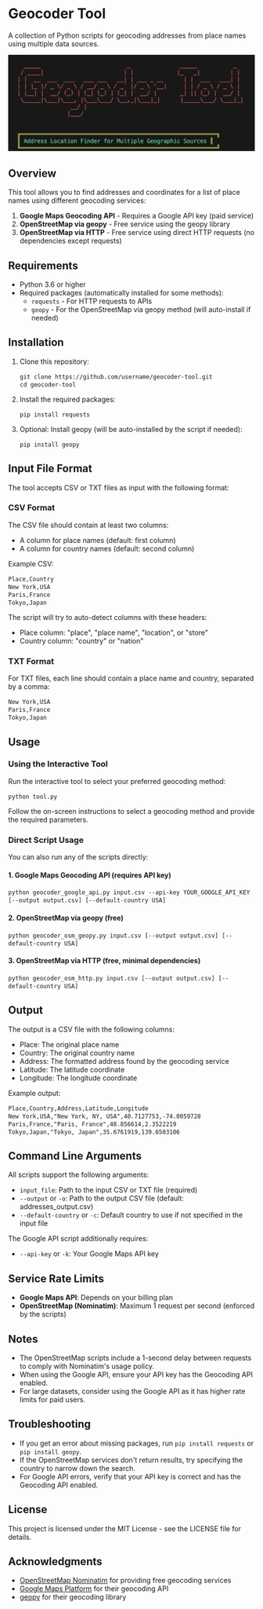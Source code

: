 # Geocoder Tool

A collection of Python scripts for geocoding addresses from place names using multiple data sources.

![Geocoder Tool Banner](https://github.com/sam2900/Geocoder/blob/main/banner.png)

## Overview

This tool allows you to find addresses and coordinates for a list of place names using different geocoding services:

1. **Google Maps Geocoding API** - Requires a Google API key (paid service)
2. **OpenStreetMap via geopy** - Free service using the geopy library
3. **OpenStreetMap via HTTP** - Free service using direct HTTP requests (no dependencies except requests)

## Requirements

- Python 3.6 or higher
- Required packages (automatically installed for some methods):
  - `requests` - For HTTP requests to APIs
  - `geopy` - For the OpenStreetMap via geopy method (will auto-install if needed)

## Installation

1. Clone this repository:
   ```
   git clone https://github.com/username/geocoder-tool.git
   cd geocoder-tool
   ```

2. Install the required packages:
   ```
   pip install requests
   ```

3. Optional: Install geopy (will be auto-installed by the script if needed):
   ```
   pip install geopy
   ```

## Input File Format

The tool accepts CSV or TXT files as input with the following format:

### CSV Format
The CSV file should contain at least two columns:
- A column for place names (default: first column)
- A column for country names (default: second column)

Example CSV:
```
Place,Country
New York,USA
Paris,France
Tokyo,Japan
```

The script will try to auto-detect columns with these headers:
- Place column: "place", "place name", "location", or "store"
- Country column: "country" or "nation"

### TXT Format
For TXT files, each line should contain a place name and country, separated by a comma:
```
New York,USA
Paris,France
Tokyo,Japan
```

## Usage

### Using the Interactive Tool

Run the interactive tool to select your preferred geocoding method:

```
python tool.py
```

Follow the on-screen instructions to select a geocoding method and provide the required parameters.

### Direct Script Usage

You can also run any of the scripts directly:

#### 1. Google Maps Geocoding API (requires API key)

```
python geocoder_google_api.py input.csv --api-key YOUR_GOOGLE_API_KEY [--output output.csv] [--default-country USA]
```

#### 2. OpenStreetMap via geopy (free)

```
python geocoder_osm_geopy.py input.csv [--output output.csv] [--default-country USA]
```

#### 3. OpenStreetMap via HTTP (free, minimal dependencies)

```
python geocoder_osm_http.py input.csv [--output output.csv] [--default-country USA]
```

## Output

The output is a CSV file with the following columns:
- Place: The original place name
- Country: The original country name
- Address: The formatted address found by the geocoding service
- Latitude: The latitude coordinate
- Longitude: The longitude coordinate

Example output:
```
Place,Country,Address,Latitude,Longitude
New York,USA,"New York, NY, USA",40.7127753,-74.0059728
Paris,France,"Paris, France",48.856614,2.3522219
Tokyo,Japan,"Tokyo, Japan",35.6761919,139.6503106
```

## Command Line Arguments

All scripts support the following arguments:

- `input_file`: Path to the input CSV or TXT file (required)
- `--output` or `-o`: Path to the output CSV file (default: addresses_output.csv)
- `--default-country` or `-c`: Default country to use if not specified in the input file

The Google API script additionally requires:
- `--api-key` or `-k`: Your Google Maps API key

## Service Rate Limits

- **Google Maps API**: Depends on your billing plan
- **OpenStreetMap (Nominatim)**: Maximum 1 request per second (enforced by the scripts)

## Notes

- The OpenStreetMap scripts include a 1-second delay between requests to comply with Nominatim's usage policy.
- When using the Google API, ensure your API key has the Geocoding API enabled.
- For large datasets, consider using the Google API as it has higher rate limits for paid users.

## Troubleshooting

- If you get an error about missing packages, run `pip install requests` or `pip install geopy`.
- If the OpenStreetMap services don't return results, try specifying the country to narrow down the search.
- For Google API errors, verify that your API key is correct and has the Geocoding API enabled.

## License

This project is licensed under the MIT License - see the LICENSE file for details.

## Acknowledgments

- [OpenStreetMap Nominatim](https://nominatim.openstreetmap.org/) for providing free geocoding services
- [Google Maps Platform](https://cloud.google.com/maps-platform/) for their geocoding API
- [geopy](https://github.com/geopy/geopy) for their geocoding library
